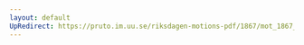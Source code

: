 ```yaml
---
layout: default
UpRedirect: https://pruto.im.uu.se/riksdagen-motions-pdf/1867/mot_1867__ak__84/mot_1867__ak__84-002.pdf
---
```

